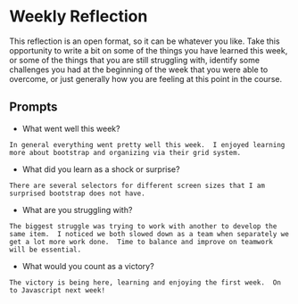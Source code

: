 # Weekly Reflection
This reflection is an open format, so it can be whatever you like. Take this opportunity to write a bit on some of the things you have learned this week, or some of the things that you are still struggling with, identify some challenges you had at the beginning of the week that you were able to overcome, or just generally how you are feeling at this point in the course.

## Prompts
- What went well this week?
````
In general everything went pretty well this week.  I enjoyed learning more about bootstrap and organizing via their grid system.
````
- What did you learn as a shock or surprise?
````
There are several selectors for different screen sizes that I am surprised bootstrap does not have.
````
- What are you struggling with?
````
The biggest struggle was trying to work with another to develop the same item.  I noticed we both slowed down as a team when separately we get a lot more work done.  Time to balance and improve on teamwork will be essential.
````
- What would you count as a victory?
````
The victory is being here, learning and enjoying the first week.  On to Javascript next week!
````